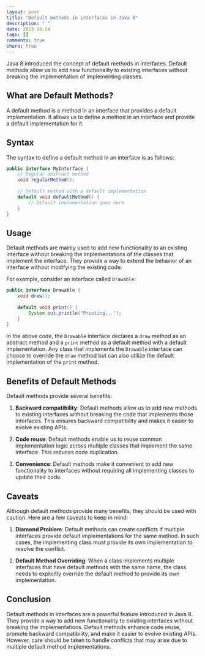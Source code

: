 ```yaml
---
layout: post
title: "Default methods in interfaces in Java 8"
description: " "
date: 2023-10-24
tags: []
comments: true
share: true
---
```


Java 8 introduced the concept of default methods in interfaces. Default methods allow us to add new functionality to existing interfaces without breaking the implementation of implementing classes. 

## What are Default Methods?

A default method is a method in an interface that provides a default implementation. It allows us to define a method in an interface and provide a default implementation for it. 

## Syntax

The syntax to define a default method in an interface is as follows:

```java
public interface MyInterface {
    // Regular abstract method
    void regularMethod();
    
    // Default method with a default implementation
    default void defaultMethod() {
        // Default implementation goes here
    }
}
```

## Usage

Default methods are mainly used to add new functionality to an existing interface without breaking the implementations of the classes that implement the interface. They provide a way to extend the behavior of an interface without modifying the existing code.

For example, consider an interface called `Drawable`:

```java
public interface Drawable {
    void draw();
    
    default void print() {
        System.out.println("Printing...");
    }
}
```

In the above code, the `Drawable` interface declares a `draw` method as an abstract method and a `print` method as a default method with a default implementation. Any class that implements the `Drawable` interface can choose to override the `draw` method but can also utilize the default implementation of the `print` method.

## Benefits of Default Methods

Default methods provide several benefits:

1. **Backward compatibility**: Default methods allow us to add new methods to existing interfaces without breaking the code that implements those interfaces. This ensures backward compatibility and makes it easier to evolve existing APIs.

2. **Code reuse**: Default methods enable us to reuse common implementation logic across multiple classes that implement the same interface. This reduces code duplication.

3. **Convenience**: Default methods make it convenient to add new functionality to interfaces without requiring all implementing classes to update their code. 

## Caveats

Although default methods provide many benefits, they should be used with caution. Here are a few caveats to keep in mind:

1. **Diamond Problem**: Default methods can create conflicts if multiple interfaces provide default implementations for the same method. In such cases, the implementing class must provide its own implementation to resolve the conflict.

2. **Default Method Overriding**: When a class implements multiple interfaces that have default methods with the same name, the class needs to explicitly override the default method to provide its own implementation.

## Conclusion

Default methods in interfaces are a powerful feature introduced in Java 8. They provide a way to add new functionality to existing interfaces without breaking the implementations. Default methods enhance code reuse, promote backward compatibility, and make it easier to evolve existing APIs. However, care should be taken to handle conflicts that may arise due to multiple default method implementations.